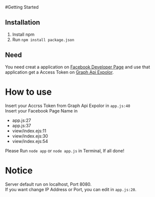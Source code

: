 #Getting Started

## Installation
1. Install npm
2. Run ``npm install package.json``

## Need
You need creat a application on [Facebook Developer Page](https://developers.facebook.com/apps/)
and use that application get a Access Token on [Graph Api Expolor](https://developers.facebook.com/tools/explorer/).

# How to use
Insert your Accrss Token from Graph Api Expolor in ``app.js:40``<br />
Insert your Facebook Page Name in<br />

- app.js:27
- app.js:37
- view/index.ejs:11
- view/index.ejs:30
- view/index.ejs:54




Please Run ``node app`` or ``node app.js`` in Terminal, If all done!

# Notice
Server default run on localhost, Port 8080.<br />
If you want change IP Address or Port, you can edit in  ``app.js:20``.
